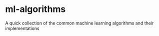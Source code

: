 # ml-algorithms
A quick collection of the common machine learning algorithms and their implementations
